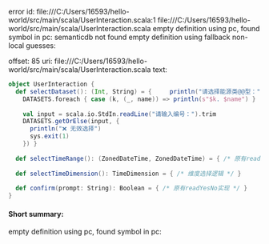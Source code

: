error id: file:///C:/Users/16593/hello-world/src/main/scala/UserInteraction.scala:1
file:///C:/Users/16593/hello-world/src/main/scala/UserInteraction.scala
empty definition using pc, found symbol in pc: 
semanticdb not found
empty definition using fallback
non-local guesses:

offset: 85
uri: file:///C:/Users/16593/hello-world/src/main/scala/UserInteraction.scala
text:
```scala
object UserInteraction {
  def selectDataset(): (Int, String) = {     println("请选择能源类@@型：")
    DATASETS.foreach { case (k, (_, name)) => println(s"$k. $name") }
    
    val input = scala.io.StdIn.readLine("请输入编号：").trim
    DATASETS.getOrElse(input, {
      println("❌ 无效选择")
      sys.exit(1)
    }) }
  
  def selectTimeRange(): (ZonedDateTime, ZonedDateTime) = { /* 原有readTimeRange实现 */ }
  
  def selectTimeDimension(): TimeDimension = { /* 维度选择逻辑 */ }
  
  def confirm(prompt: String): Boolean = { /* 原有readYesNo实现 */ }
}
```


#### Short summary: 

empty definition using pc, found symbol in pc: 